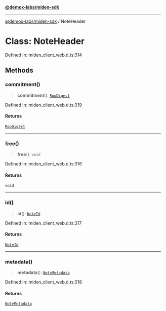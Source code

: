 [**@demox-labs/miden-sdk**](../README.md)

***

[@demox-labs/miden-sdk](../README.md) / NoteHeader

# Class: NoteHeader

Defined in: miden\_client\_web.d.ts:314

## Methods

### commitment()

> **commitment**(): [`RpoDigest`](RpoDigest.md)

Defined in: miden\_client\_web.d.ts:319

#### Returns

[`RpoDigest`](RpoDigest.md)

***

### free()

> **free**(): `void`

Defined in: miden\_client\_web.d.ts:316

#### Returns

`void`

***

### id()

> **id**(): [`NoteId`](NoteId.md)

Defined in: miden\_client\_web.d.ts:317

#### Returns

[`NoteId`](NoteId.md)

***

### metadata()

> **metadata**(): [`NoteMetadata`](NoteMetadata.md)

Defined in: miden\_client\_web.d.ts:318

#### Returns

[`NoteMetadata`](NoteMetadata.md)
